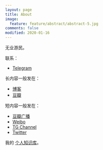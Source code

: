 ```yaml
---
layout: page
title: About
image:
  feature: feature/abstract/abstract-5.jpg
comments: false
modified: 2020-01-16
---
```


无业游民。

联系：

- [Telegram](https://t.me/onlyice)

长内容一般发在：
- [博客](https://blog.zhiheng.io/)
- [豆瓣](https://www.douban.com/people/onlyice/notes)

短内容一般发在：

- [豆瓣广播](https://www.douban.com/people/onlyice/statuses)
- [Weibo](https://weibo.com/u/1777320873)
- [TG Channel](https://t.me/s/DetailsMatter)
- [Twitter](https://twitter.com/onlyice0328)

我的 [个人知识库](https://wiki.zhiheng.io/)。
